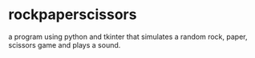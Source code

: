 # rockpaperscissors
a program using python and tkinter that simulates a random rock, paper, scissors game and plays a sound.

